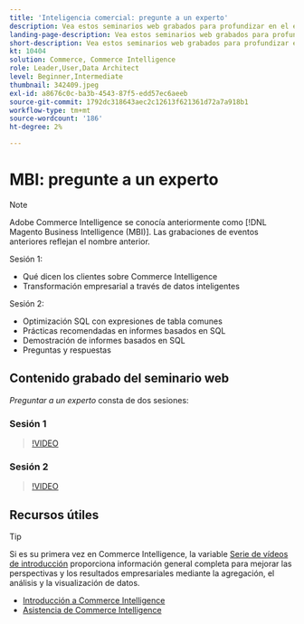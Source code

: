 ```yaml
---
title: 'Inteligencia comercial: pregunte a un experto'
description: Vea estos seminarios web grabados para profundizar en el equipo de productos de Commerce Intelligence, incluida la transformación empresarial a través de datos inteligentes.
landing-page-description: Vea estos seminarios web grabados para profundizar en el equipo de productos de Commerce Intelligence, incluida la transformación empresarial a través de datos inteligentes.
short-description: Vea estos seminarios web grabados para profundizar en el equipo de productos de Commerce Intelligence, incluida la transformación empresarial a través de datos inteligentes.
kt: 10404
solution: Commerce, Commerce Intelligence
role: Leader,User,Data Architect
level: Beginner,Intermediate
thumbnail: 342409.jpeg
exl-id: a8676c0c-ba3b-4543-87f5-edd57ec6aeeb
source-git-commit: 1792dc318643aec2c12613f621361d72a7a918b1
workflow-type: tm+mt
source-wordcount: '186'
ht-degree: 2%

---
```


# MBI: pregunte a un experto

>[!NOTE]
>
>Adobe Commerce Intelligence se conocía anteriormente como [!DNL Magento Business Intelligence (MBI)]. Las grabaciones de eventos anteriores reflejan el nombre anterior.

Sesión 1:

- Qué dicen los clientes sobre Commerce Intelligence
- Transformación empresarial a través de datos inteligentes

Sesión 2:

- Optimización SQL con expresiones de tabla comunes
- Prácticas recomendadas en informes basados en SQL
- Demostración de informes basados en SQL
- Preguntas y respuestas

## Contenido grabado del seminario web

_Preguntar a un experto_ consta de dos sesiones:

### Sesión 1

>[!VIDEO](https://video.tv.adobe.com/v/342409?quality=12&learn=on)

### Sesión 2

>[!VIDEO](https://video.tv.adobe.com/v/342410?quality=12&learn=on)

## Recursos útiles

>[!TIP]
>
>Si es su primera vez en Commerce Intelligence, la variable [Serie de vídeos de introducción](https://experienceleague.adobe.com/docs/commerce-learn/tutorials/mbi/introduction/1-overview.html) proporciona información general completa para mejorar las perspectivas y los resultados empresariales mediante la agregación, el análisis y la visualización de datos.

- [Introducción a Commerce Intelligence](https://experienceleague.adobe.com/docs/commerce-business-intelligence/mbi/getting-started.html)
- [Asistencia de Commerce Intelligence](https://experienceleague.adobe.com/docs/commerce-knowledge-base/kb/troubleshooting/miscellaneous/mbi-service-policies.html)
